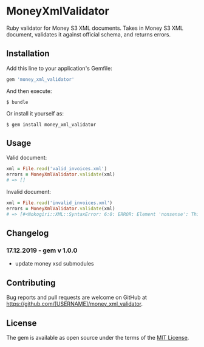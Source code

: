 # MoneyXmlValidator

Ruby validator for Money S3 XML documents. Takes in Money S3 XML document, validates it against official schema, and returns errors.

## Installation

Add this line to your application's Gemfile:

```ruby
gem 'money_xml_validator'
```

And then execute:

    $ bundle

Or install it yourself as:

    $ gem install money_xml_validator

## Usage

Valid document:
```ruby
xml = File.read('valid_invoices.xml')
errors = MoneyXmlValidator.validate(xml)
# => []
```

Invalid document:
```ruby
xml = File.read('invalid_invoices.xml')
errors = MoneyXmlValidator.validate(xml)
# => [#<Nokogiri::XML::SyntaxError: 6:0: ERROR: Element 'nonsense': This element is not expected. Expected is one of ( Doklad, ZpusobUctovani, Storno, Del, GUID, Rada, CisRada, UDoklad, Popis, Vystaveno ).>]
```

## Changelog

### 17.12.2019 - gem v 1.0.0

* update money xsd submodules

## Contributing

Bug reports and pull requests are welcome on GitHub at https://github.com/[USERNAME]/money_xml_validator.

## License

The gem is available as open source under the terms of the [MIT License](https://opensource.org/licenses/MIT).

